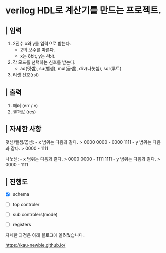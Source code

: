 # verilog HDL로 계산기를 만드는 프로젝트.

## | 입력

1. 2진수 x와 y를 입력으로 받는다.
    - 2의 보수를 따른다.
    - x는 8bit, y는 4bit.
2. 각 모드를 선택하는 신호를 받는다.
    - ad(덧셈), su(뺄셈), mul(곱셈), div(나눗셈), sqr(루트)
3. 리셋 신호(rst)

## | 출력

1. 에러 (err / v)
2. 결과값 (res)

## | 자세한 사항

덧셈/뺄셈/곱셈: 
    - x 범위는 다음과 같다. 
        > 0000 0000 - 0000 1111
    - y 범위는 다음과 같다.
        > 0000 - 1111

나눗셈:
    - x 범위는 다음과 같다.
        > 0000 0000 - 1111 1111
    - y 범위는 다음과 같다.
        > 0000 - 1111


## | 진행도

- [x] schema
- [ ] top controler
- [ ] sub controlers(mode)
- [ ] registers


자세한 과정은 아래 블로그에 올려뒀습니다.

https://kau-newbie.github.io/
